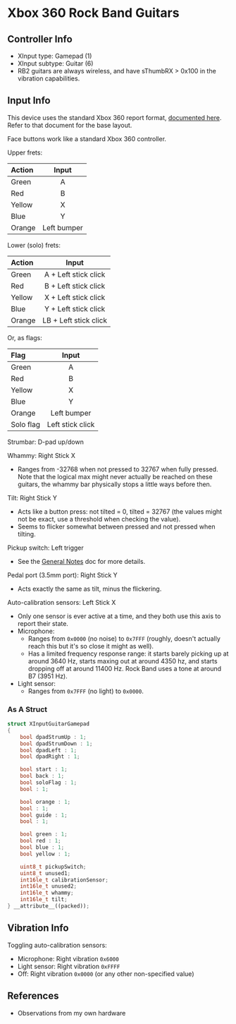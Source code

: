 # Xbox 360 Rock Band Guitars

## Controller Info

- XInput type: Gamepad (1)
- XInput subtype: Guitar (6)
- RB2 guitars are always wireless, and have sThumbRX > 0x100 in the vibration capabilities.

## Input Info

This device uses the standard Xbox 360 report format, [documented here](../../../Controller%20Communication%20Basics/Xbox%20360.md). Refer to that document for the base layout.

Face buttons work like a standard Xbox 360 controller.

Upper frets:

| Action | Input       |
| :----- | :---:       |
| Green  | A           |
| Red    | B           |
| Yellow | X           |
| Blue   | Y           |
| Orange | Left bumper |

Lower (solo) frets:

| Action | Input                 |
| :----- | :---:                 |
| Green  | A + Left stick click  |
| Red    | B + Left stick click  |
| Yellow | X + Left stick click  |
| Blue   | Y + Left stick click  |
| Orange | LB + Left stick click |

Or, as flags:

| Flag      | Input            |
| :---      | :---:            |
| Green     | A                |
| Red       | B                |
| Yellow    | X                |
| Blue      | Y                |
| Orange    | Left bumper      |
| Solo flag | Left stick click |

Strumbar: D-pad up/down

Whammy: Right Stick X

- Ranges from -32768 when not pressed to 32767 when fully pressed. Note that the logical max might never actually be reached on these guitars, the whammy bar physically stops a little ways before then.

Tilt: Right Stick Y

- Acts like a button press: not tilted = 0, tilted = 32767 (the values might not be exact, use a threshold when checking the value).
- Seems to flicker somewhat between pressed and not pressed when tilting.

Pickup switch: Left trigger

- See the [General Notes](General%20Notes.md) doc for more details.

Pedal port (3.5mm port): Right Stick Y

- Acts exactly the same as tilt, minus the flickering.

Auto-calibration sensors: Left Stick X

- Only one sensor is ever active at a time, and they both use this axis to report their state.
- Microphone:
  - Ranges from `0x0000` (no noise) to `0x7FFF` (roughly, doesn't actually reach this but it's so close it might as well).
  - Has a limited frequency response range: it starts barely picking up at around 3640 Hz, starts maxing out at around 4350 hz, and starts dropping off at around 11400 Hz. Rock Band uses a tone at around B7 (3951 Hz).
- Light sensor:
  - Ranges from `0x7FFF` (no light) to `0x0000`.

### As A Struct

```cpp
struct XInputGuitarGamepad
{
    bool dpadStrumUp : 1;
    bool dpadStrumDown : 1;
    bool dpadLeft : 1;
    bool dpadRight : 1;

    bool start : 1;
    bool back : 1;
    bool soloFlag : 1;
    bool : 1;

    bool orange : 1;
    bool : 1;
    bool guide : 1;
    bool : 1;

    bool green : 1;
    bool red : 1;
    bool blue : 1;
    bool yellow : 1;

    uint8_t pickupSwitch;
    uint8_t unused1;
    int16le_t calibrationSensor;
    int16le_t unused2;
    int16le_t whammy;
    int16le_t tilt;
} __attribute__((packed));
```

## Vibration Info

Toggling auto-calibration sensors:

- Microphone: Right vibration `0x6000`
- Light sensor: Right vibration `0xFFFF`
- Off: Right vibration `0x0000` (or any other non-specified value)

## References

- Observations from my own hardware
